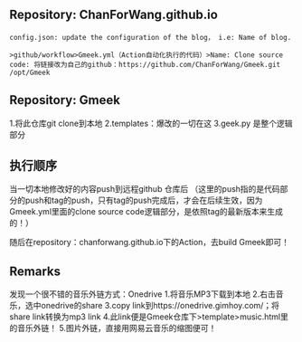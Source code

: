 ## Repository: ChanForWang.github.io

`config.json: update the configuration of the blog， i.e: Name of blog.`

`>github/workflow>Gmeek.yml（Action自动化执行的代码）>Name: Clone source code: 将链接改为自己的github：https://github.com/ChanForWang/Gmeek.git /opt/Gmeek`

## Repository: Gmeek

1.将此仓库git clone到本地
2.templates：爆改的一切在这
3.geek.py 是整个逻辑部分

## 执行顺序
当一切本地修改好的内容push到远程github 仓库后
（这里的push指的是代码部分的push和tag的push，只有tag的push完成后，才会在后续生效，因为Gmeek.yml里面的clone source code逻辑部分，是依照tag的最新版本来生成的！）

随后在repository：chanforwang.github.io下的Action，去build Gmeek即可！


## Remarks
发现一个很不错的音乐外链方式：Onedrive
1.将音乐MP3下载到本地
2.右击音乐，选中onedrive的share
3.copy link到https://onedrive.gimhoy.com/；将share link转换为mp3 link
4.此link便是Gmeek仓库下>template>music.html里的音乐外链！
5.图片外链，直接用网易云音乐的缩图便可！